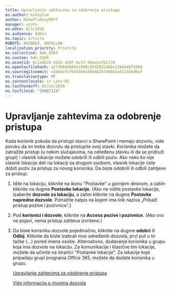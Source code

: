 ```yaml
---
title: Upravljanje zahtevima za odobrenje pristupa
ms.author: mikeplum
author: MikePlumleyMSFT
manager: scotv
ms.date: 8/3/2018
ms.audience: Admin
ms.topic: article
ROBOTS: NOINDEX, NOFOLLOW
localization_priority: Priority
ms.collection: Adm_O365
ms.custom: Adm_O365
ms.assetid: 6c1a4b19-5915-428f-bc57-40ee2af62178
ms.openlocfilehash: a273b6dd665e1998c874203248bc31bbb40f20b0
ms.sourcegitcommit: e2864efcfb493b6e46b662b746661a61232bdba7
ms.translationtype: MT
ms.contentlocale: sr-Latn-RS
ms.lasthandoff: 01/24/2019
ms.locfileid: "29487114"
---
```

# <a name="manage-access-requests"></a>Upravljanje zahtevima za odobrenje pristupa

Kada korisnik pokuša da pristupi stavci u SharePoint i nemaju dozvolu, vide poruku da im treba dozvolu da pristupite ovoj stavki. Korisnika možete da zatražite pristup (u nekim slučajevima, na određenu stavku ili da se pridruži grupi) i vlasnik lokacije možete odobrili ili odbili poziv. Ako neko ko nije vlasnik lokacije deli na lokaciji sa drugom osobom, vlasnik lokacije ćete dobiti poziv za pristup za novog korisnika. Da biste odobrili ili odbili zahtjeve za pristup:
  
1. Idite na lokaciju, kliknite na ikonu "Postavke" u gornjem desnom, a zatim kliknite na dugme **Postavke lokacije**. (Ako ne vidite postavke lokacije, izaberite **dozvole za lokaciju**, a zatim kliknite na dugme **Postavke napredne dozvole**. Potražite natpis na kojem ima link naziva „Prikaži pristup pozive i pozivnice”.)
    
2. Pod **korisnici i dozvole**, kliknite na **Access pozive i pozivnice**. (Ako ovo ne pojavi, nema pristup zahteva izvršeno.)
    
3. Da biste korisniku dozvole pojedinačno, kliknite na dugme **odobri** ili **Odbij**. Kliknite da biste izabrali nivo određenih dozvola, prvi put u tri tačke (...) pored imena osobe. Alternativno, dodavanje korisnika u grupu koja ima dozvole na lokaciju. Za komunikacije i klasične tim lokacije, možete da učinite na stranici "Postavke lokacije". Za lokacije koje pripadaju grupi programa Office 365, možete da dodate korisnika u grupu.
    
    [Upravljanje zahtevima za odobrenje pristupa](https://go.microsoft.com/fwlink/?linkid=2008747)
    
    [Više informacija o nivoima dozvola](https://go.microsoft.com/fwlink/?linkid=867071)
    

